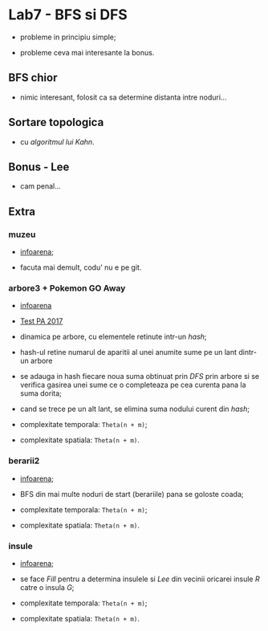 # Lab7 - BFS si DFS

- probleme in principiu simple;

- probleme ceva mai interesante la bonus.

## BFS chior

- nimic interesant, folosit ca sa determine distanta intre noduri...

## Sortare topologica

- cu *algoritmul lui Kahn*.

## Bonus - Lee

- cam penal...

## Extra

### muzeu

- [infoarena](https://infoarena.ro/problema/muzeu);

- facuta mai demult, codu' nu e pe git.

### arbore3 + Pokemon GO Away

- [infoarena](https://infoarena.ro/problema/arbore3)

- [Test PA 2017](https://www.hackerrank.com/contests/test-practic-pa-2017-v2-meeseeks/challenges/test-2-pokemon-go-away-grea)

- dinamica pe arbore, cu elementele retinute intr-un *hash*;

- hash-ul retine numarul de aparitii al unei anumite sume pe un lant dintr-un arbore

- se adauga in hash fiecare noua suma obtinuat prin *DFS* prin arbore si se verifica gasirea unei sume
ce o completeaza pe cea curenta pana la suma dorita;

- cand se trece pe un alt lant, se elimina suma nodului curent din *hash*;

- complexitate temporala: `Theta(n + m)`;

- complexitate spatiala: `Theta(n + m)`.

### berarii2

- [infoarena](https://infoarena.ro/problema/berarii2);

- BFS din mai multe noduri de start (berariile) pana se goloste coada;

- complexitate temporala: `Theta(n + m)`;

- complexitate spatiala: `Theta(n + m)`.

### insule

- [infoarena](https://infoarena.ro/problema/insule);

- se face *Fill* pentru a determina insulele si *Lee* din vecinii oricarei insule *R* catre o insula *G*;

- complexitate temporala: `Theta(n + m)`;

- complexitate spatiala: `Theta(n + m)`.

